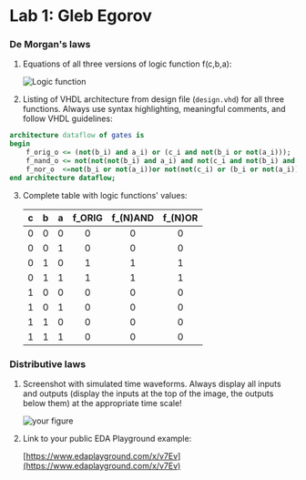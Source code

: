 # Lab 1: Gleb Egorov

### De Morgan's laws

1. Equations of all three versions of logic function f(c,b,a):

   ![Logic function]([images/equations.png](https://github.com/GlebEG/digital-electronics-1/blob/main/labs/01-gates/equations.png))

2. Listing of VHDL architecture from design file (`design.vhd`) for all three functions. Always use syntax highlighting, meaningful comments, and follow VHDL guidelines:

```vhdl
architecture dataflow of gates is
begin
    f_orig_o <= (not(b_i) and a_i) or (c_i and not(b_i or not(a_i)));
    f_nand_o <= not(not(not(b_i) and a_i) and not(c_i and not(b_i) and a_i));
    f_nor_o  <=not(b_i or not(a_i))or not(not(c_i) or (b_i or not(a_i)));
end architecture dataflow;
```

3. Complete table with logic functions' values:

   | **c** | **b** |**a** | **f_ORIG** | **f_(N)AND** | **f_(N)OR** |
   | :-: | :-: | :-: | :-: | :-: | :-: |
   | 0 | 0 | 0 | 0 | 0 | 0 |
   | 0 | 0 | 1 | 0 | 0 | 0 |
   | 0 | 1 | 0 | 1 | 1 | 1 |
   | 0 | 1 | 1 | 1 | 1 | 1 |
   | 1 | 0 | 0 | 0 | 0 | 0 |
   | 1 | 0 | 1 | 0 | 0 | 0 |
   | 1 | 1 | 0 | 0 | 0 | 0 |
   | 1 | 1 | 1 | 0 | 0 | 0 |

### Distributive laws

1. Screenshot with simulated time waveforms. Always display all inputs and outputs (display the inputs at the top of the image, the outputs below them) at the appropriate time scale!

   ![your figure]()

2. Link to your public EDA Playground example:

   [https://www.edaplayground.com/x/v7Ev](https://www.edaplayground.com/x/v7Ev)
